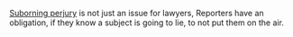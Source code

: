 <a href="https://en.wikipedia.org/wiki/Subornation_of_perjury#In_legal_practice">Suborning perjury</a> is not just an issue for lawyers, Reporters have an obligation, if they know a subject is going to lie, to not put them on the air. 
